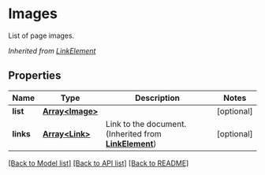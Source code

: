 # Images
List of page images.

*Inherited from [LinkElement](LinkElement.md)*
## Properties
Name | Type | Description | Notes
------------ | ------------- | ------------- | -------------
**list** | [**Array&lt;Image&gt;**](Image.md) |  | [optional]
**links** | [**Array&lt;Link&gt;**](Link.md) | Link to the document. (Inherited from **[LinkElement](LinkElement.md)**) | [optional]
[[Back to Model list]](../README.md#documentation-for-models) [[Back to API list]](../README.md#documentation-for-api-endpoints) [[Back to README]](../README.md)

